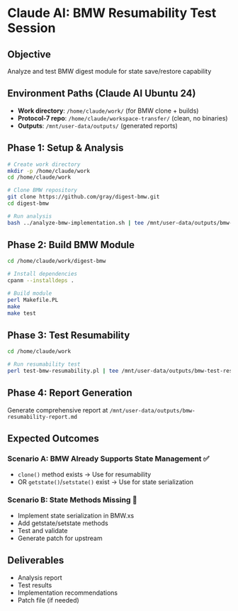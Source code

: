 # Claude AI: BMW Resumability Test Session

## Objective
Analyze and test BMW digest module for state save/restore capability

## Environment Paths (Claude AI Ubuntu 24)
- **Work directory**: `/home/claude/work/` (for BMW clone + builds)
- **Protocol-7 repo**: `/home/claude/workspace-transfer/` (clean, no binaries)
- **Outputs**: `/mnt/user-data/outputs/` (generated reports)

## Phase 1: Setup & Analysis

```bash
# Create work directory
mkdir -p /home/claude/work
cd /home/claude/work

# Clone BMW repository
git clone https://github.com/gray/digest-bmw.git
cd digest-bmw

# Run analysis
bash ../analyze-bmw-implementation.sh | tee /mnt/user-data/outputs/bmw-analysis.txt
```

## Phase 2: Build BMW Module

```bash
cd /home/claude/work/digest-bmw

# Install dependencies
cpanm --installdeps .

# Build module
perl Makefile.PL
make
make test
```

## Phase 3: Test Resumability

```bash
cd /home/claude/work

# Run resumability test
perl test-bmw-resumability.pl | tee /mnt/user-data/outputs/bmw-test-results.txt
```

## Phase 4: Report Generation

Generate comprehensive report at `/mnt/user-data/outputs/bmw-resumability-report.md`

## Expected Outcomes

### Scenario A: BMW Already Supports State Management ✅
- `clone()` method exists → Use for resumability
- OR `getstate()`/`setstate()` exist → Use for state serialization

### Scenario B: State Methods Missing 🔧
- Implement state serialization in BMW.xs
- Add getstate/setstate methods
- Test and validate
- Generate patch for upstream

## Deliverables
- Analysis report
- Test results
- Implementation recommendations
- Patch file (if needed)
